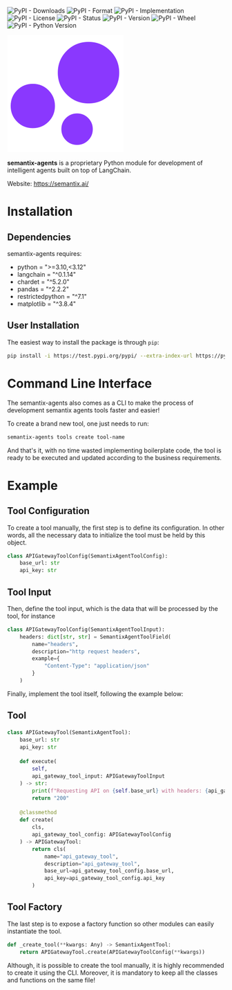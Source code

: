 ![PyPI - Downloads](https://img.shields.io/pypi/dm/semantix-agents)
![PyPI - Format](https://img.shields.io/pypi/format/semantix-agents)
![PyPI - Implementation](https://img.shields.io/pypi/implementation/semantix-agents)
![PyPI - License](https://img.shields.io/pypi/l/semantix-agents)
![PyPI - Status](https://img.shields.io/pypi/status/semantix-agents)
![PyPI - Version](https://img.shields.io/pypi/v/semantix-agents)
![PyPI - Wheel](https://img.shields.io/pypi/wheel/semantix-agents)
![PyPI - Python Version](https://img.shields.io/pypi/pyversions/semantix-agents)

![semantix-agents](./doc/logos/semantix-agents.png)

**semantix-agents** is a proprietary Python module for development of intelligent agents built on top of LangChain.

Website: https://semantix.ai/

# Installation

## Dependencies

semantix-agents requires:

- python = ">=3.10,<3.12"
- langchain = "^0.1.14"
- chardet = "^5.2.0"
- pandas = "^2.2.2"
- restrictedpython = "^7.1"
- matplotlib = "^3.8.4"

## User Installation

The easiest way to install the package is through `pip`:

```sh
pip install -i https://test.pypi.org/pypi/ --extra-index-url https://pypi.org/simple semantix-agent-tools
```

# Command Line Interface

The semantix-agents also comes as a CLI to make the process of development semantix agents tools faster and easier!

To create a brand new tool, one just needs to run:

```sh
semantix-agents tools create tool-name
```

And that's it, with no time wasted implementing boilerplate code, the tool is ready to be executed and updated according to the business requirements.

# Example

## Tool Configuration

To create a tool manually, the first step is to define its configuration. In other words, all the necessary data to initialize the tool must be held by this object.

```python
class APIGatewayToolConfig(SemantixAgentToolConfig):
    base_url: str
    api_key: str
```

## Tool Input

Then, define the tool input, which is the data that will be processed by the tool, for instance

```python
class APIGatewayToolConfig(SemantixAgentToolInput):
    headers: dict[str, str] = SemantixAgentToolField(
        name="headers",
        description="http request headers",
        example={
            "Content-Type": "application/json"
        }
    )
```

Finally, implement the tool itself, following the example below:

## Tool

```python
class APIGatewayTool(SemantixAgentTool):
    base_url: str
    api_key: str

    def execute(
        self,
        api_gateway_tool_input: APIGatewayToolInput
    ) -> str:
        print(f"Requesting API on {self.base_url} with headers: {api_gateway_tool_input.headers}")
        return "200"

    @classmethod
    def create(
        cls,
        api_gateway_tool_config: APIGatewayToolConfig
    ) -> APIGatewayTool:
        return cls(
            name="api_gateway_tool",
            description="api_gateway_tool",
            base_url=api_gateway_tool_config.base_url,
            api_key=api_gateway_tool_config.api_key
        )
```

## Tool Factory

The last step is to expose a factory function so other modules can easily instantiate the tool.

```python
def _create_tool(**kwargs: Any) -> SemantixAgentTool:
    return APIGatewayTool.create(APIGatewayToolConfig(**kwargs))
```

Although, it is possible to create the tool manually, it is highly recommended to create it using the CLI. Moreover, it is mandatory to keep all the classes and functions on the same file!

